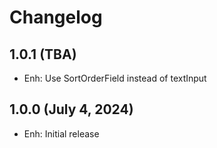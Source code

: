 Changelog
=========

1.0.1 (TBA)
--------------------
- Enh: Use SortOrderField instead of textInput

1.0.0 (July 4, 2024)
--------------------
- Enh: Initial release
